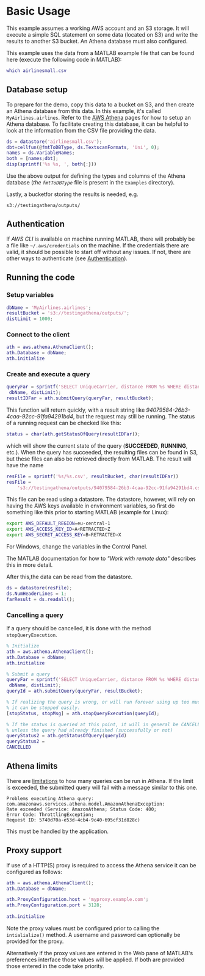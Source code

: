 # Basic Usage

This example assumes a working AWS account and an S3 storage.
It will execute a simple SQL statement on some data (located on S3) and
write the results to another S3 bucket.  An Athena database  must also configured.

This example uses the data from a MATLAB example file that can be found here (execute the following code in MATLAB):
```matlab
which airlinesmall.csv
```

## Database setup
To prepare for the demo, copy this data to a bucket on S3, and then
create an Athena database from this data. In this example, it's called 
`MyAirlines.airlines`.
Refer to the [AWS Athena](https://aws.amazon.com/athena/) pages for how to setup an Athena database.
To facilitate creating this database, it can be helpful to look at the
information from the CSV file providing the data.
```matlab
ds = datastore('airlinesmall.csv');
dbt=cellfun(@fmtToDBType, ds.TextscanFormats, 'Uni', 0);
names = ds.VariableNames;
both = [names;dbt];
disp(sprintf('%s %s, ', both{:}))
```
Use the above output for defining the types and columns of the Athena
database (*the `fmtToDBType`* file is present in the `Examples` directory).

Lastly, a bucketfor storing the results is needed, e.g.
```
s3://testingathena/outputs/
```
## Authentication
If *AWS CLI* is available on machine running MATLAB,  there will probably be a file like `~/.aws/credentials` on the machine.
If the credentials there are valid, it should be possible to start off without any issues. If not, there are other ways to
authenticate (see [Authentication](Authentication.md)).


## Running the code
### Setup variables
```matlab
dbName = 'MyAirlines.airlines';
resultBucket = 's3://testingathena/outputs/';
distLimit = 1000;
```

### Connect to the client
```matlab
ath = aws.athena.AthenaClient();
ath.Database = dbName;
ath.initialize
```

### Create and execute a query
```matlab
queryFar = sprintf('SELECT UniqueCarrier, distance FROM %s WHERE distance > %d;', ...
 dbName, distLimit);
resultIDFar = ath.submitQuery(queryFar, resultBucket);
```
This function will return quickly, with a result string like *94079584-26b3-4caa-92cc-91fa94291bd4*, but the request may still be running.
The status of a running request can be checked like this:
```matlab
status = char(ath.getStatusOfQuery(resultIDFar));
```
which will show the current state of the query (**SUCCEEDED**, **RUNNING**, etc.).
When the query has succeeded, the resulting files can be found in S3, but these
files can also be retrieved directly from MATLAB. The result will have the name
```matlab
resFile = sprintf('%s/%s.csv', resultBucket, char(resultIDFar))
resFile =
    's3://testingathena/outputs/94079584-26b3-4caa-92cc-91fa94291bd4.csv'
```
This file can be read using a datastore. The datastore, however,
will rely on  having the AWS keys available in environment variables, so first
do something like this prior to starting MATLAB (example for Linux):
```bash
export AWS_DEFAULT_REGION=eu-central-1
export AWS_ACCESS_KEY_ID=A<RETRACTED>Z
export AWS_SECRET_ACCESS_KEY=B<RETRACTED>X
```

For Windows, change the variables in the Control Panel.

The MATLAB documentation for how to *"Work with remote data"* describes this in more detail.

After this,the data can be read from the datastore.
```matlab
ds = datastore(resFile);
ds.NumHeaderLines = 1;
farResult = ds.readall();
```
### Cancelling a query
If a query should be cancelled, it is done with the method `stopQueryExecution`.

```matlab
% Initialize
ath = aws.athena.AthenaClient();
ath.Database = dbName;
ath.initialize

% Submit a query
queryFar = sprintf('SELECT UniqueCarrier, distance FROM %s WHERE distance > %d;', ...
 dbName, distLimit);
queryId = ath.submitQuery(queryFar, resultBucket);

% If realizing the query is wrong, or will run forever using up too much resources,
% it can be stopped easily.
[stopStatus, stopMsg] = ath.stopQueryExecution(queryId);

% If the status is queried at this point, it will in general be CANCELLED,
% unless the query had already finished (successfully or not)
queryStatus2 = ath.getStatusOfQuery(queryId)
queryStatus2 =
CANCELLED
```


## Athena limits
There are [limitations](https://docs.aws.amazon.com/athena/latest/ug/service-limits.html) to how many queries  can be run in Athena.
If the limit is exceeded,
the submitted query will fail with a message similar to this one.

    Problems executing Athena query:
    com.amazonaws.services.athena.model.AmazonAthenaException:
    Rate exceeded (Service: AmazonAthena; Status Code: 400;
    Error Code: ThrottlingException;
    Request ID: 5740d70a-e53d-4cb4-9c40-695cf31d828c)

This must be handled by the application.


## Proxy support
If use of a HTTP(S) proxy is required to access the Athena service it can be configured as follows:
```matlab
ath = aws.athena.AthenaClient();
ath.Database = dbName;

ath.ProxyConfiguration.host = 'myproxy.example.com';
ath.ProxyConfiguration.port = 3128;
            
ath.initialize
```

Note the proxy values must be configured prior to calling the `intialialize()` method. A username and password can optionally be provided for the proxy.

Alternatively if the proxy values are entered in the Web pane of MATLAB's preferences interface those values will be applied.
If both are provided those entered in the code take priority.


[//]: #  (Copyright 2019-2021 The MathWorks, Inc.)
